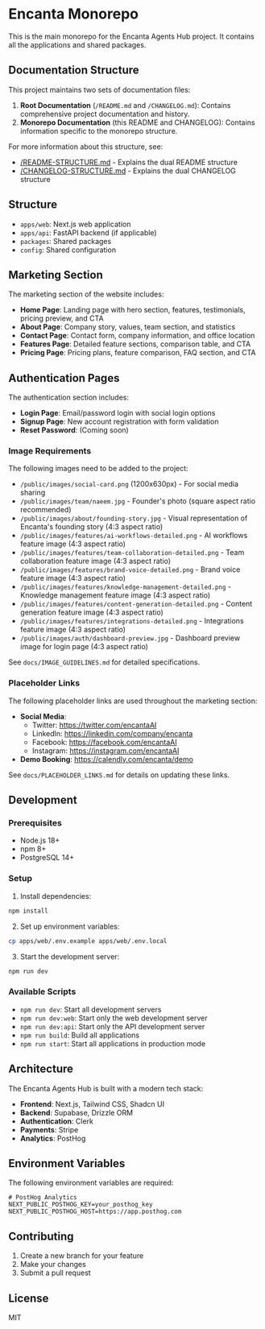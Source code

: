 # Encanta Monorepo

This is the main monorepo for the Encanta Agents Hub project. It contains all the applications and shared packages.

## Documentation Structure

This project maintains two sets of documentation files:

1. **Root Documentation** (`/README.md` and `/CHANGELOG.md`): Contains comprehensive project documentation and history.
2. **Monorepo Documentation** (this README and CHANGELOG): Contains information specific to the monorepo structure.

For more information about this structure, see:
- [/README-STRUCTURE.md](../README-STRUCTURE.md) - Explains the dual README structure
- [/CHANGELOG-STRUCTURE.md](../CHANGELOG-STRUCTURE.md) - Explains the dual CHANGELOG structure

## Structure

- `apps/web`: Next.js web application
- `apps/api`: FastAPI backend (if applicable)
- `packages`: Shared packages
- `config`: Shared configuration

## Marketing Section

The marketing section of the website includes:

- **Home Page**: Landing page with hero section, features, testimonials, pricing preview, and CTA
- **About Page**: Company story, values, team section, and statistics
- **Contact Page**: Contact form, company information, and office location
- **Features Page**: Detailed feature sections, comparison table, and CTA
- **Pricing Page**: Pricing plans, feature comparison, FAQ section, and CTA

## Authentication Pages

The authentication section includes:

- **Login Page**: Email/password login with social login options
- **Signup Page**: New account registration with form validation
- **Reset Password**: (Coming soon)

### Image Requirements

The following images need to be added to the project:

- `/public/images/social-card.png` (1200x630px) - For social media sharing
- `/public/images/team/naeem.jpg` - Founder's photo (square aspect ratio recommended)
- `/public/images/about/founding-story.jpg` - Visual representation of Encanta's founding story (4:3 aspect ratio)
- `/public/images/features/ai-workflows-detailed.png` - AI workflows feature image (4:3 aspect ratio)
- `/public/images/features/team-collaboration-detailed.png` - Team collaboration feature image (4:3 aspect ratio)
- `/public/images/features/brand-voice-detailed.png` - Brand voice feature image (4:3 aspect ratio)
- `/public/images/features/knowledge-management-detailed.png` - Knowledge management feature image (4:3 aspect ratio)
- `/public/images/features/content-generation-detailed.png` - Content generation feature image (4:3 aspect ratio)
- `/public/images/features/integrations-detailed.png` - Integrations feature image (4:3 aspect ratio)
- `/public/images/auth/dashboard-preview.jpg` - Dashboard preview image for login page (4:3 aspect ratio)

See `docs/IMAGE_GUIDELINES.md` for detailed specifications.

### Placeholder Links

The following placeholder links are used throughout the marketing section:

- **Social Media**:
  - Twitter: https://twitter.com/encantaAI
  - LinkedIn: https://linkedin.com/company/encanta
  - Facebook: https://facebook.com/encantaAI
  - Instagram: https://instagram.com/encantaAI
- **Demo Booking**: https://calendly.com/encanta/demo

See `docs/PLACEHOLDER_LINKS.md` for details on updating these links.

## Development

### Prerequisites

- Node.js 18+
- npm 8+
- PostgreSQL 14+

### Setup

1. Install dependencies:

```bash
npm install
```

2. Set up environment variables:

```bash
cp apps/web/.env.example apps/web/.env.local
```

3. Start the development server:

```bash
npm run dev
```

### Available Scripts

- `npm run dev`: Start all development servers
- `npm run dev:web`: Start only the web development server
- `npm run dev:api`: Start only the API development server
- `npm run build`: Build all applications
- `npm run start`: Start all applications in production mode

## Architecture

The Encanta Agents Hub is built with a modern tech stack:

- **Frontend**: Next.js, Tailwind CSS, Shadcn UI
- **Backend**: Supabase, Drizzle ORM
- **Authentication**: Clerk
- **Payments**: Stripe
- **Analytics**: PostHog

## Environment Variables

The following environment variables are required:

```
# PostHog Analytics
NEXT_PUBLIC_POSTHOG_KEY=your_posthog_key
NEXT_PUBLIC_POSTHOG_HOST=https://app.posthog.com
```

## Contributing

1. Create a new branch for your feature
2. Make your changes
3. Submit a pull request

## License

MIT 